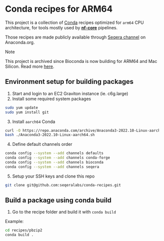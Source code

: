 # Conda recipes for ARM64

This project is a collection of [Conda](https://docs.conda.io/en/latest/) recipes optimized for `arm64` CPU architecture, for tools mostly used by [**nf-core**](https://nf-co.re/) pipelines.

Those recipes are made publicly available through [Seqera channel](https://anaconda.org/seqera) on Anaconda.org.

>[!NOTE]
> This project is archived since Bioconda is now building for ARM64 and Mac Silicon. Read more [here](https://github.com/bioconda/bioconda-recipes/issues/33333#issuecomment-2221176852).

## Environment setup for building packages

1. Start and login to an EC2 Graviton instance (ie. c6g.large)
2. Install some required system packages
```bash
sudo yum update
sudo yum install git
```
3. Install `aarch64` Conda
```bash
curl -O https://repo.anaconda.com/archive/Anaconda3-2022.10-Linux-aarch64.sh
bash ./Anaconda3-2022.10-Linux-aarch64.sh
```
4. Define default channels order
```bash
conda config --system --add channels defaults
conda config --system --add channels conda-forge
conda config --system --add channels bioconda
conda config --system --add channels seqera
```

5. Setup your SSH keys and clone this repo
```bash
git clone git@github.com:seqeralabs/conda-recipes.git
```

## Build a package using conda build

1. Go to the recipe folder and build it with `conda build`

Example:
```bash
cd recipes/pbzip2
conda build .
```

